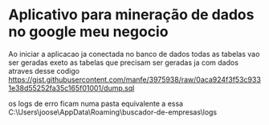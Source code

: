# Aplicativo para mineração de dados no google meu negocio
Ao iniciar a aplicacao ja conectada no banco de dados todas as tabelas vao ser geradas exeto as tabelas que precisam ser geradas ja com dados atraves desse codigo
https://gist.githubusercontent.com/manfe/3975938/raw/0aca924f3f53c9331e38d55252fa35c165f01001/dump.sql

os logs de erro ficam numa pasta equivalente a essa
C:\Users\joose\AppData\Roaming\buscador-de-empresas\logs